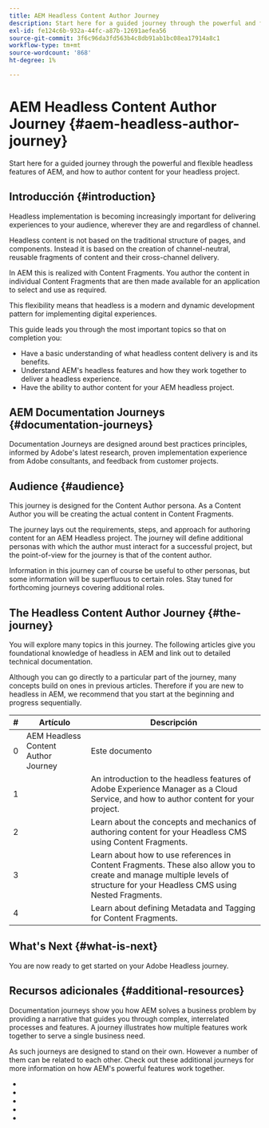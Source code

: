 ```yaml
---
title: AEM Headless Content Author Journey
description: Start here for a guided journey through the powerful and flexible headless features of AEM, their capabilities, and how to author content for your project.
exl-id: fe124c6b-932a-44fc-a87b-12691aefea56
source-git-commit: 3f6c96da3fd563b4c8db91ab1bc08ea17914a8c1
workflow-type: tm+mt
source-wordcount: '868'
ht-degree: 1%

---
```


# AEM Headless Content Author Journey {#aem-headless-author-journey}

Start here for a guided journey through the powerful and flexible headless features of AEM, and how to author content for your headless project.

## Introducción {#introduction}

Headless implementation is becoming increasingly important for delivering experiences to your audience, wherever they are and regardless of channel.

Headless content is not based on the traditional structure of pages, and components. Instead it is based on the creation of channel-neutral, reusable fragments of content and their cross-channel delivery.

In AEM this is realized with Content Fragments. You author the content in individual Content Fragments that are then made available for an application to select and use as required.

This flexibility means that headless is a modern and dynamic development pattern for implementing digital experiences.

This guide leads you through the most important topics so that on completion you:

* Have a basic understanding of what headless content delivery is and its benefits.
* Understand AEM&#39;s headless features and how they work together to deliver a headless experience.
* Have the ability to author content for your AEM headless project.

## AEM Documentation Journeys {#documentation-journeys}

[](/help/journey-documentation/documentation-journeys.md)

Documentation Journeys are designed around best practices principles, informed by Adobe&#39;s latest research, proven implementation experience from Adobe consultants, and feedback from customer projects.

[](/help/journey-documentation/documentation-journeys.md)

## Audience {#audience}

This journey is designed for the Content Author persona. As a Content Author you will be creating the actual content in Content Fragments.

The journey lays out the requirements, steps, and approach for authoring content for an AEM Headless project. The journey will define additional personas with which the author must interact for a successful project, but the point-of-view for the journey is that of the content author.

Information in this journey can of course be useful to other personas, but some information will be superfluous to certain roles. Stay tuned for forthcoming journeys covering additional roles.

## The Headless Content Author Journey {#the-journey}

You will explore many topics in this journey. The following articles give you foundational knowledge of headless in AEM and link out to detailed technical documentation.

Although you can go directly to a particular part of the journey, many concepts build on ones in previous articles. Therefore if you are new to headless in AEM, we recommend that you start at the beginning and progress sequentially.

| # | Artículo | Descripción |
|---|---|---|
| 0 | AEM Headless Content Author Journey | Este documento |
| 1 | [](introduction.md) | An introduction to the headless features of Adobe Experience Manager as a Cloud Service, and how to author content for your project. |
| 2 | [](basics.md) | Learn about the concepts and mechanics of authoring content for your Headless CMS using Content Fragments. |
| 3 | [](references.md) | Learn about how to use references in Content Fragments. These also allow you to create and manage multiple levels of structure for your Headless CMS using Nested Fragments. |
| 4 | [](metadata-tagging.md) | Learn about defining Metadata and Tagging for Content Fragments. |

## What&#39;s Next {#what-is-next}

You are now ready to get started on your Adobe Headless journey. [](introduction.md)

<!--
### Choose Your Own Adventure {#choose-your-path}

However, Adobe wants you to succeed as you get started with your AEM Headless project, regardless of your learning style. So please consider these two options.

* If you prefer to continue to **learn about headless concepts and AEM's headless technologies**, you should continue your AEM headless journey as recommended by next reviewing the document [How to Model Your Content as AEM Content Models](model-your-content.md) where you learn how to model your content structure in AEM.
* If you prefer to **learn by doing**, you can jump to the [Getting Started with AEM Headless hands-on tutorial](https://experienceleague.adobe.com/docs/experience-manager-learn/getting-started-with-aem-headless/graphql/multi-step/overview.html) where you will jump directly into AEM Headless development by implementing a simple project to expose AEM headless content.
-->

## Recursos adicionales {#additional-resources}

Documentation journeys show you how AEM solves a business problem by providing a narrative that guides you through complex, interrelated processes and features. A journey illustrates how multiple features work together to serve a single business need.

As such journeys are designed to stand on their own. However a number of them can be related to each other. Check out these additional journeys for more information on how AEM&#39;s powerful features work together.

* [](/help/journey-headless/translation/overview.md)
* [](/help/journey-headless/developer/overview.md)
* [](/help/journey-headless/architect/overview.md)
* [](https://experienceleague.adobe.com/docs/experience-manager-cloud-service.html?lang=es)
* [](https://experienceleague.adobe.com/docs/experience-manager-learn/getting-started-with-aem-headless/overview.html)
